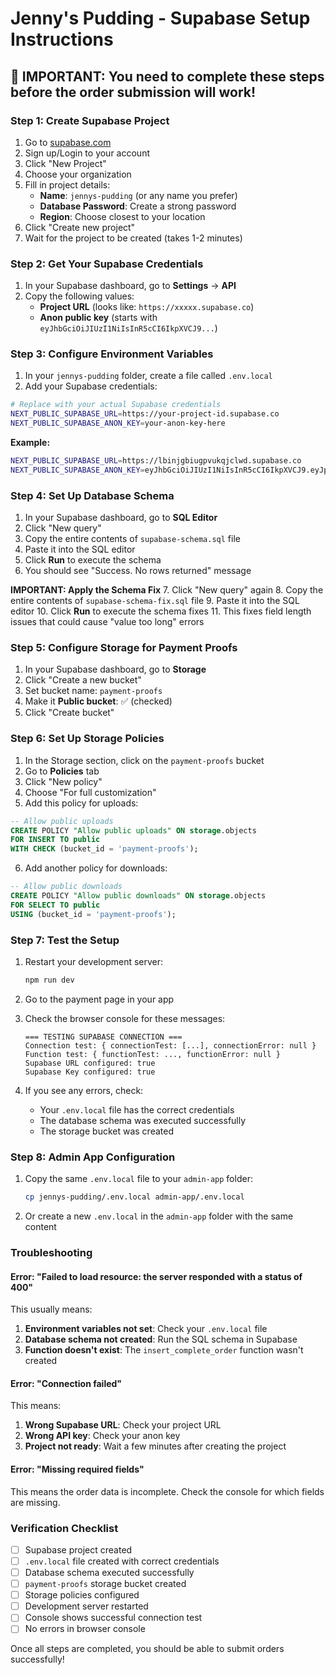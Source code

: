 # Jenny's Pudding - Supabase Setup Instructions

## 🚨 IMPORTANT: You need to complete these steps before the order submission will work!

### Step 1: Create Supabase Project

1. Go to [supabase.com](https://supabase.com)
2. Sign up/Login to your account
3. Click "New Project"
4. Choose your organization
5. Fill in project details:
   - **Name**: `jennys-pudding` (or any name you prefer)
   - **Database Password**: Create a strong password
   - **Region**: Choose closest to your location
6. Click "Create new project"
7. Wait for the project to be created (takes 1-2 minutes)

### Step 2: Get Your Supabase Credentials

1. In your Supabase dashboard, go to **Settings** → **API**
2. Copy the following values:
   - **Project URL** (looks like: `https://xxxxx.supabase.co`)
   - **Anon public key** (starts with `eyJhbGciOiJIUzI1NiIsInR5cCI6IkpXVCJ9...`)

### Step 3: Configure Environment Variables

1. In your `jennys-pudding` folder, create a file called `.env.local`
2. Add your Supabase credentials:

```bash
# Replace with your actual Supabase credentials
NEXT_PUBLIC_SUPABASE_URL=https://your-project-id.supabase.co
NEXT_PUBLIC_SUPABASE_ANON_KEY=your-anon-key-here
```

**Example:**
```bash
NEXT_PUBLIC_SUPABASE_URL=https://lbinjgbiugpvukqjclwd.supabase.co
NEXT_PUBLIC_SUPABASE_ANON_KEY=eyJhbGciOiJIUzI1NiIsInR5cCI6IkpXVCJ9.eyJpc3MiOiJzdXBhYmFzZSIsInJlZiI6ImxiaW5qZ2JpdWdwdnVrcWpjbHdkIiwicm9sZSI6ImFub24iLCJpYXQiOjE3MzI2MTI4MDAsImV4cCI6MjA0ODE4ODgwMH0.example-key
```

### Step 4: Set Up Database Schema

1. In your Supabase dashboard, go to **SQL Editor**
2. Click "New query"
3. Copy the entire contents of `supabase-schema.sql` file
4. Paste it into the SQL editor
5. Click **Run** to execute the schema
6. You should see "Success. No rows returned" message

**IMPORTANT: Apply the Schema Fix**
7. Click "New query" again
8. Copy the entire contents of `supabase-schema-fix.sql` file
9. Paste it into the SQL editor
10. Click **Run** to execute the schema fixes
11. This fixes field length issues that could cause "value too long" errors

### Step 5: Configure Storage for Payment Proofs

1. In your Supabase dashboard, go to **Storage**
2. Click "Create a new bucket"
3. Set bucket name: `payment-proofs`
4. Make it **Public bucket**: ✅ (checked)
5. Click "Create bucket"

### Step 6: Set Up Storage Policies

1. In the Storage section, click on the `payment-proofs` bucket
2. Go to **Policies** tab
3. Click "New policy"
4. Choose "For full customization"
5. Add this policy for uploads:

```sql
-- Allow public uploads
CREATE POLICY "Allow public uploads" ON storage.objects
FOR INSERT TO public
WITH CHECK (bucket_id = 'payment-proofs');
```

6. Add another policy for downloads:

```sql
-- Allow public downloads
CREATE POLICY "Allow public downloads" ON storage.objects
FOR SELECT TO public
USING (bucket_id = 'payment-proofs');
```

### Step 7: Test the Setup

1. Restart your development server:
   ```bash
   npm run dev
   ```

2. Go to the payment page in your app
3. Check the browser console for these messages:
   ```
   === TESTING SUPABASE CONNECTION ===
   Connection test: { connectionTest: [...], connectionError: null }
   Function test: { functionTest: ..., functionError: null }
   Supabase URL configured: true
   Supabase Key configured: true
   ```

4. If you see any errors, check:
   - Your `.env.local` file has the correct credentials
   - The database schema was executed successfully
   - The storage bucket was created

### Step 8: Admin App Configuration

1. Copy the same `.env.local` file to your `admin-app` folder:
   ```bash
   cp jennys-pudding/.env.local admin-app/.env.local
   ```

2. Or create a new `.env.local` in the `admin-app` folder with the same content

### Troubleshooting

#### Error: "Failed to load resource: the server responded with a status of 400"

This usually means:
1. **Environment variables not set**: Check your `.env.local` file
2. **Database schema not created**: Run the SQL schema in Supabase
3. **Function doesn't exist**: The `insert_complete_order` function wasn't created

#### Error: "Connection failed"

This means:
1. **Wrong Supabase URL**: Check your project URL
2. **Wrong API key**: Check your anon key
3. **Project not ready**: Wait a few minutes after creating the project

#### Error: "Missing required fields"

This means the order data is incomplete. Check the console for which fields are missing.

### Verification Checklist

- [ ] Supabase project created
- [ ] `.env.local` file created with correct credentials
- [ ] Database schema executed successfully
- [ ] `payment-proofs` storage bucket created
- [ ] Storage policies configured
- [ ] Development server restarted
- [ ] Console shows successful connection test
- [ ] No errors in browser console

Once all steps are completed, you should be able to submit orders successfully! 